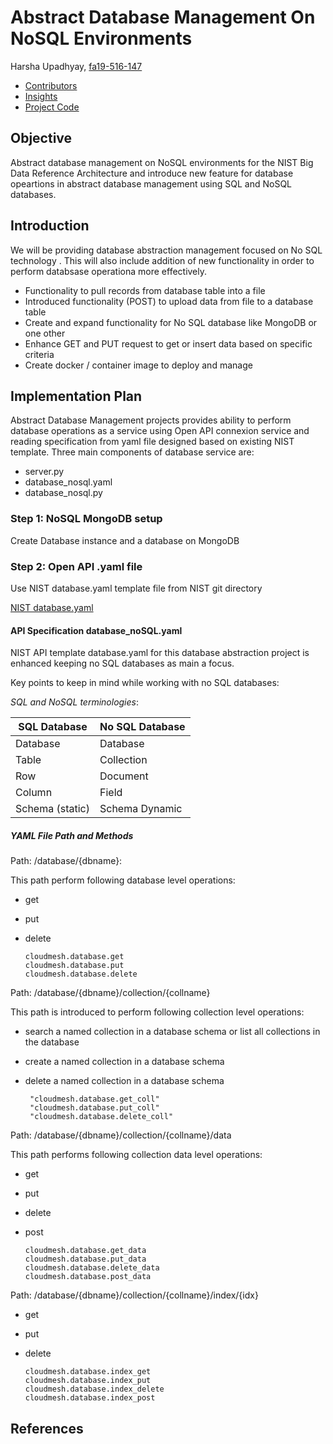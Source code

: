 # Abstract Database Management On NoSQL Environments

Harsha Upadhyay, [fa19-516-147](https://github.com/cloudmesh-community/fa19-516-147/edit/master/project/report_616.md)

* [Contributors](https://github.com/cloudmesh-community/fa19-516-147/graphs/contributors)
* [Insights](https://github.com/cloudmesh-community/fa19-516-147/pulse)
* [Project Code](https://github.com/cloudmesh-community/fa19-516-147/tree/master/project/project_code/mongodb)

## Objective

Abstract database management on NoSQL environments for the NIST Big Data Reference Architecture and introduce new feature for database opeartions in abstract database management using SQL and NoSQL databases.

## Introduction

We will be providing database abstraction management focused on No SQL technology . 
This will also include addition of new functionality in order to perform databsase operationa more effectively.

* Functionality to pull records from database table into a file
* Introduced functionality (POST) to upload data from file to a database table
* Create and expand functionality for No SQL database like MongoDB or one other
* Enhance GET and PUT request to get or insert data based on specific criteria
* Create docker / container image to deploy and manage

## Implementation Plan 

Abstract Database Management projects provides ability to perform
database operations as a service using Open API connexion service and
reading specification from yaml file designed based on existing NIST
template. Three main components of database service are:

* server.py 
* database_nosql.yaml
* database_nosql.py

### Step 1: NoSQL MongoDB setup

Create Database instance and a database on MongoDB
 
### Step 2: Open API .yaml file

Use NIST database.yaml template file from NIST git directory

[NIST database.yaml](https://github.com/cloudmesh/cloudmesh-nist/blob/master/spec/database.yaml)

#### API Specification database_noSQL.yaml

NIST API template database.yaml for this database abstraction project is
enhanced keeping no SQL databases as main a focus. 

Key points to keep in mind while working with no SQL databases:


*SQL and NoSQL terminologies*: 

|**SQL Database**| **No SQL Database**|
-----------------|--------------------|
| Database       | Database           |
| Table          | Collection         |
| Row            | Document           |
| Column         | Field              |
| Schema (static)| Schema Dynamic     |



##### YAML File Path and Methods

Path: /database/{dbname}:

This path perform following database level operations:

* get
* put 
* delete

   ```
   cloudmesh.database.get
   cloudmesh.database.put
   cloudmesh.database.delete
   ```

Path: /database/{dbname}/collection/{collname}

This path is introduced to perform following collection level operations:
 
 * search a named collection in a database schema or list all collections in the database 
 * create a named collection in a database schema
 * delete a named collection in a database schema
 
   ```
    "cloudmesh.database.get_coll" 
    "cloudmesh.database.put_coll" 
    "cloudmesh.database.delete_coll" 
   ```
   
Path: /database/{dbname}/collection/{collname}/data

This path performs following collection data level operations:

* get
* put
* delete
* post

   ```
   cloudmesh.database.get_data
   cloudmesh.database.put_data
   cloudmesh.database.delete_data
   cloudmesh.database.post_data
   ```

Path: /database/{dbname}/collection/{collname}/index/{idx}

* get
* put
* delete

   ```
   cloudmesh.database.index_get
   cloudmesh.database.index_put
   cloudmesh.database.index_delete
   cloudmesh.database.index_post
   ```

## References
